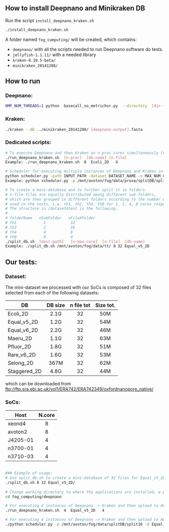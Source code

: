 ## How to install Deepnano and Minikraken DB

Run the script `install_deepnano_kraken.sh`

```sh
./install_deepnano_kraken.sh
```

A folder named `fog_computing/` will be created, which contains:
- `deepnano/` with all the scripts needed to run Deepnano software do tests.
- `jellyfish-1.1.11/` with a needed library
- `kraken-0.10.5-beta/`
- `minikraken_20141208/`

## How to run
### Deepnano:

```sh
OMP_NUM_THREADS=1 python  basecall_no_metrichor.py  --directory  [dir-fast5-file]  --output [output-name].fasta
```

### Kraken:

```sh
./kraken --db ../minikraken_20141208/ [deepnano-output].fasta
```
### Dedicated scripts:

```sh
# To execute Deepnano and then Kraken on n_proc cores simultaneously (n_proc must be equal to the number of folders in DB)
./run_deepnano_kraken.sh  [n-proc]  [db-name] [n-file]
Example: ./run_deepnano_kraken.sh  8  Ecoli_2D   4

# Scheduler for executing multiple instances of Deepnano and Kraken in parallel, feeding a queue 
python scheduler.py -path INPUT_PATH -dataset DATASET_NAME -n MAX_NUM_CORE
Example: python scheduler.py -p /mnt/avoton/fog/data/prova/splitDB/split8 -d Ecoli -n 8 

# To create a mini-database and to further split it in folders.
# n-file files are equally distributed among different sub-folders,
# which are then grouped in different folders according to the number of cores
# used in the tests, i.e. th1, th2, th4, th8 for 1, 2, 4, 8 cores respectively.
# The structure in /dataset4test is the following:
#
# folderName   nSubFolder   nFileXFolder
# th1            1           32        
# th2            2           16
# th4            4           8
# th8            8           4
./split_db.sh  [dest-path]   [n-max-core]  [n-file]  [db-name]
Example: ./split_db.sh /mnt/avoton/fog/data/tt/ 8 32 Equal_v5_2D

```

## Our tests:
### Dataset:

The mini-dataset we processed with our SoCs is composed of 32 files selected from each of the following datasets:

| DB           |   DB size  | n file tot |  Size tot.  |
| ------------ | :--------: | :--------: | :---------: |
| Ecoli_2D     |    2.1G    |     32     |     50M     |
| Equal_v5_2D  |    1.2G    |     32     |     54M     |
| Equal_v6_2D  |    2.2G    |     32     |     46M     |
| Maeru_2D     |    1.1G    |     32     |     63M     |
| Pfluor_2D    |    1.8G    |     32     |     51M     |
| Rare_v6_2D   |    1.6G    |     32     |     53M     |
| Selong_2D    |    367M    |     32     |     62M     |
| Staggered_2D |    4.8G    |     32     |     44M     |

which can be downloaded from ftp://ftp.sra.ebi.ac.uk/vol1/ERA742/ERA742349/oxfordnanopore_native/


### SoCs:

| Host     |   N.core  | 
| -------- | :-------: | 
| xeond4   |     8     | 
| avoton2  |     8     | 
| J4205-01 |     4     | 
| n3700-01 |     4     | 
| n3710-03 |     4     | 


```sh
    
### Example of usage:
# Use split_db.sh to create a mini-database of 32 files for Equal_v5_2D.
./split_db.sh 8 32 Equal_v5_2D/
    
# Change working directory to where the applications are installed, e.g.
cd fog_computing/deepnano

# For executing 4 instances of Deepnano -> Kraken and then upload to AWS:
./run_deepnano_kraken.sh  4  Equal_v5_2D   4

# For executing 4 instances of Deepnano -> Kraken and then upload to AWS:
./python scheduler.py -p /mnt/avoton/fog/data/splitDB/split16 -d Equal_v5_2D -n 4
```
